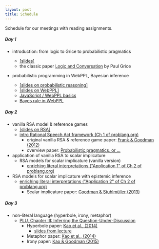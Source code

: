 ```yaml
---
layout: post
title: Schedule
---
```


Schedule for our meetings with reading assignments.

##### Day 1

- introduction: from logic to Grice to probabilistic pragmatics 
    - [[slides]](https://michael-franke.github.io/CompPrag-2020/slides/01-CompPrag-2020-intro.pdf)
    - the classic paper [Logic and Conversation](http://lefft.xyz/psycholingAU16/readings/grice1975-logic-and-conversation.pdf) by Paul Grice

- probabilistic programming in WebPPL, Bayesian inference
  - [[slides on probabilistic reasoning]](https://michael-franke.github.io/CompPrag-2020/slides/02-CompPrag-2020-probability.pdf)
  - [[slides on WebPPL]](https://michael-franke.github.io/CompPrag-2020/slides/03-CompPrag-2020-WebPPL.pdf)
  - [JavaScript / WebPPL basics](http://www.problang.org/chapters/app-06-intro-to-webppl.html)
  - [Bayes rule in WebPPL](http://www.problang.org/chapters/app-01-probability.html)

##### Day 2

- vanilla RSA model & reference games
  - [[slides on RSA]](https://michael-franke.github.io/CompPrag-2020/slides/04-CompPrag-2020-RSA.pdf)
  - [intro Rational Speech Act framework (Ch 1 of problang.org)](http://www.problang.org/chapters/01-introduction.html)
    - original vanilla RSA & reference game paper: [Frank & Goodman (2012)](http://science.sciencemag.org/content/336/6084/998)
    - overview paper: [Probabilistic pragmatics, or ...](https://www.degruyter.com/view/j/zfsw.2016.35.issue-1/zfs-2016-0002/zfs-2016-0002.xml)
- application of vanilla RSA to scalar implicature
  - RSA models for scalar implicature (vanilla version)
    - [enriching literal interpretations ("Application 1" of Ch 2 of problang.org)](http://www.problang.org/chapters/02-pragmatics.html)
- RSA models for scalar implicature with epistemic inference 
  - [enriching literal interpretations ("Application 2" of Ch 2 of problang.org)](http://www.problang.org/chapters/02-pragmatics.html)
    - Scalar implicature paper: [Goodman & Stuhlmüller (2013)](https://web.stanford.edu/~ngoodman/papers/GS-TopiCS-2013.pdf)

##### Day 3

- non-literal language (hyperbole, irony, metaphor)
  - [PLU, Chapter III: Inferring the Question-Under-Discussion](http://problang.org/chapters/03-nonliteral.html)
    - Hyperbole paper:
    [Kao et al., (2014)](http://cocolab.stanford.edu/papers/KaoEtAl2014-PNAS.pdf)
	  - [slides from lecture](https://michael-franke.github.io/CompPrag-2018/docs/Kao_hyperbole.pdf)
    - Metaphor paper: [Kao et al., (2014)](http://cocolab.stanford.edu/papers/KaoEtAl2014-Cogsci.pdf)
    - Irony paper: [Kao & Goodman (2015)](http://cocolab.stanford.edu/papers/KaoEtAl2015-Cogsci.pdf)
 

